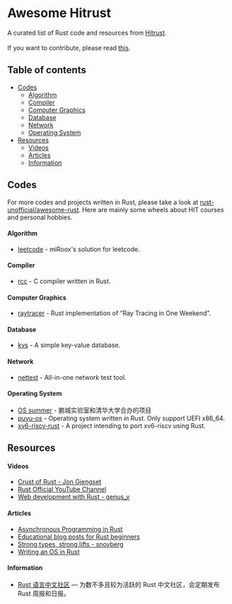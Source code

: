 # Awesome Hitrust

A curated list of Rust code and resources from [Hitrust](https://github.com/h1trust/about).  
<br>
If you want to contribute, please read [this](https://github.com/h1trust/awesome-hit-rust/blob/master/CONTRIBUTING.md).

## Table of contents

- [Codes](https://github.com/h1trust/awesome-hit-rust#codes)
  - [Algorithm](https://github.com/h1trust/awesome-hit-rust#algorithm)
  - [Compiler](https://github.com/h1trust/awesome-hit-rust#compiler)
  - [Computer Graphics](https://github.com/h1trust/awesome-hit-rust#computer-graphics)
  - [Database](https://github.com/h1trust/awesome-hit-rust#database)
  - [Network](https://github.com/h1trust/awesome-hit-rust#network)
  - [Operating System](https://github.com/h1trust/awesome-hit-rust#operating-system)
- [Resources](https://github.com/h1trust/awesome-hit-rust#resources)
  - [Videos](https://github.com/h1trust/awesome-hit-rust#videos)
  - [Articles](https://github.com/h1trust/awesome-hit-rust#articles)
  - [Information](https://github.com/h1trust/awesome-hit-rust#information)

## Codes

For more codes and projects written in Rust, please take a look at [rust-unofficial/awesome-rust](https://github.com/rust-unofficial/awesome-rust). Here are mainly some wheels about HIT courses and personal hobbies.

#### Algorithm

- [leetcode](https://github.com/miRoox/Leetcode) - miRoox's solution for leetcode.

#### Compiler

- [rcc](https://github.com/12101111/rcc) - C compiler written in Rust.

#### Computer Graphics

- [raytracer](https://github.com/raptazure/raytracer) - Rust implementation of “Ray Tracing in One Weekend”.

#### Database

- [kvs](https://github.com/raptazure/kvs) - A simple key-value database.

#### Network

- [nettest](https://github.com/12101111/nettest) - All-in-one network test tool.

#### Operating System

- [OS summer](https://github.com/Lincyaw/Rust_os_summer) - 鹏城实验室和清华大学合办的项目
- [puyu-os](https://github.com/12101111/os) - Operating system written in Rust. Only support UEFI x86_64.
- [xv6-riscv-rust](https://github.com/Jaic1/xv6-riscv-rust) - A project intending to port xv6-riscv using Rust.

## Resources

#### Videos

- [Crust of Rust - Jon Gjengset](https://www.youtube.com/playlist?list=PLqbS7AVVErFiWDOAVrPt7aYmnuuOLYvOa)
- [Rust Official YouTube Channel](https://www.youtube.com/channel/UCaYhcUwRBNscFNUKTjgPFiA)
- [Web development with Rust - genus_v](https://www.youtube.com/playlist?list=PLECOtlti4Psr4hXVX5GuSvLKp0-RZjz93)

#### Articles

- [Asynchronous Programming in Rust](https://rust-lang.github.io/async-book/index.html)
- [Educational blog posts for Rust beginners](https://github.com/pretzelhammer/rust-blog)
- [Strong types, strong lifts - snoyberg](https://www.snoyman.com/)
- [Writing an OS in Rust](https://os.phil-opp.com/)


#### Information

- [Rust 语言中文社区](https://rustcc.cn/) — 为数不多且较为活跃的 Rust 中文社区，会定期发布 Rust 周报和日报。
